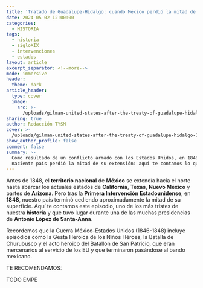 ```yaml
---
title: 'Tratado de Guadalupe-Hidalgo: cuando México perdió la mitad de su territorio'
date: 2024-05-02 12:00:00
categories:
  - HISTORIA
tags:
  - historia
  - sigloXIX
  - intervenciones
  - estados
layout: article
excerpt_separator: <!--more-->
mode: immersive
header:
  theme: dark
article_header:
  type: cover
  image:
    src: >-
      /uploads/gilman-united-states-after-the-treaty-of-guadalupe-hidalgo-1848-uta.jpeg
sharing: true
author: Redacción TYSM
cover: >-
  /uploads/gilman-united-states-after-the-treaty-of-guadalupe-hidalgo-1848-uta.jpeg
show_author_profile: false
comment: false
summary: >-
  Como resultado de un conflicto armado con los Estados Unidos, en 1848 nuestro
  naciente país perdió la mitad de su extensión: aquí te contamos lo que sucedió
---
```

Antes de 1848, el **territorio nacional** de **México** se extendía hacia el norte hasta abarcar los actuales estados de **California**, **Texas**, **Nuevo México** y partes de **Arizona**. Pero tras la **Primera Intervención Estadounidense**, en **1848**, nuestro país terminó cediendo aproximadamente la mitad de su superficie. Aquí te contamos este episodio, uno de los más tristes de nuestra **historia** y que tuvo lugar durante una de las muchas presidencias de **Antonio López de Santa-Anna**.

Recordemos que la Guerra México-Estados Unidos (1846-1848) incluye episodios como la Gesta Heroica de los Niños Héroes, la Batalla de Churubusco y el acto heroico del Batallón de San Patricio, que eran mercenarios al servicio de los EU y que terminaron pasándose al bando mexicano.

TE RECOMENDAMOS:

TODO EMPE

&nbsp;